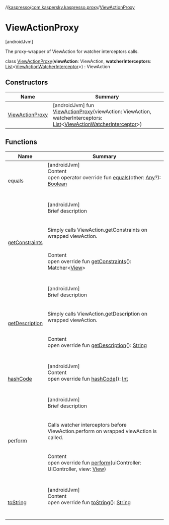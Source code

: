 //[kaspresso](../../index.md)/[com.kaspersky.kaspresso.proxy](../index.md)/[ViewActionProxy](index.md)



# ViewActionProxy  
 [androidJvm] 

The proxy-wrapper of ViewAction for watcher interceptors calls.

class [ViewActionProxy](index.md)(**viewAction**: ViewAction, **watcherInterceptors**: [List](https://kotlinlang.org/api/latest/jvm/stdlib/kotlin.collections/-list/index.html)<[ViewActionWatcherInterceptor](../../com.kaspersky.kaspresso.interceptors.watcher.view/-view-action-watcher-interceptor/index.md)>) : ViewAction   


## Constructors  
  
|  Name|  Summary| 
|---|---|
| [ViewActionProxy](-view-action-proxy.md)|  [androidJvm] fun [ViewActionProxy](-view-action-proxy.md)(viewAction: ViewAction, watcherInterceptors: [List](https://kotlinlang.org/api/latest/jvm/stdlib/kotlin.collections/-list/index.html)<[ViewActionWatcherInterceptor](../../com.kaspersky.kaspresso.interceptors.watcher.view/-view-action-watcher-interceptor/index.md)>)   <br>


## Functions  
  
|  Name|  Summary| 
|---|---|
| [equals](https://kotlinlang.org/api/latest/jvm/stdlib/kotlin/-any/equals.html)| [androidJvm]  <br>Content  <br>open operator override fun [equals](https://kotlinlang.org/api/latest/jvm/stdlib/kotlin/-any/equals.html)(other: [Any](https://kotlinlang.org/api/latest/jvm/stdlib/kotlin/-any/index.html)?): [Boolean](https://kotlinlang.org/api/latest/jvm/stdlib/kotlin/-boolean/index.html)  <br><br><br>
| [getConstraints](get-constraints.md)| [androidJvm]  <br>Brief description  <br><br><br>Simply calls ViewAction.getConstraints on wrapped viewAction.<br><br>  <br>Content  <br>open override fun [getConstraints](get-constraints.md)(): Matcher<[View](https://developer.android.com/reference/kotlin/android/view/View.html)>  <br><br><br>
| [getDescription](get-description.md)| [androidJvm]  <br>Brief description  <br><br><br>Simply calls ViewAction.getDescription on wrapped viewAction.<br><br>  <br>Content  <br>open override fun [getDescription](get-description.md)(): [String](https://kotlinlang.org/api/latest/jvm/stdlib/kotlin/-string/index.html)  <br><br><br>
| [hashCode](https://kotlinlang.org/api/latest/jvm/stdlib/kotlin/-any/hash-code.html)| [androidJvm]  <br>Content  <br>open override fun [hashCode](https://kotlinlang.org/api/latest/jvm/stdlib/kotlin/-any/hash-code.html)(): [Int](https://kotlinlang.org/api/latest/jvm/stdlib/kotlin/-int/index.html)  <br><br><br>
| [perform](perform.md)| [androidJvm]  <br>Brief description  <br><br><br>Calls watcher interceptors before ViewAction.perform on wrapped viewAction is called.<br><br>  <br>Content  <br>open override fun [perform](perform.md)(uiController: UiController, view: [View](https://developer.android.com/reference/kotlin/android/view/View.html))  <br><br><br>
| [toString](https://kotlinlang.org/api/latest/jvm/stdlib/kotlin/-any/to-string.html)| [androidJvm]  <br>Content  <br>open override fun [toString](https://kotlinlang.org/api/latest/jvm/stdlib/kotlin/-any/to-string.html)(): [String](https://kotlinlang.org/api/latest/jvm/stdlib/kotlin/-string/index.html)  <br><br><br>

